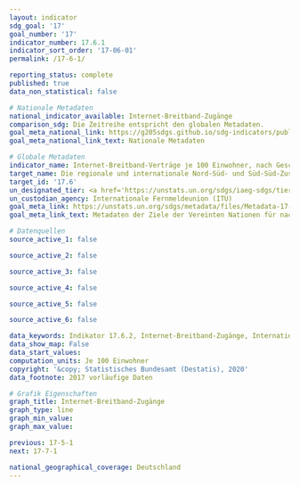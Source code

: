 ```yaml
---
layout: indicator
sdg_goal: '17'
goal_number: '17'
indicator_number: 17.6.1
indicator_sort_order: '17-06-01'
permalink: /17-6-1/

reporting_status: complete
published: true
data_non_statistical: false

# Nationale Metadaten
national_indicator_available: Internet-Breitband-Zugänge
comparison_sdg: Die Zeitreihe entspricht den globalen Metadaten.
goal_meta_national_link: https://g205sdgs.github.io/sdg-indicators/public/MetaDe/17.6.1.pdf
goal_meta_national_link_text: Nationale Metadaten

# Globale Metadaten
indicator_name: Internet-Breitband-Verträge je 100 Einwohner, nach Geschwindigkeit
target_name: Die regionale und internationale Nord-Süd- und Süd-Süd-Zusammenarbeit und Dreieckskooperation im Bereich Wissenschaft, Technologie und Innovation und den Zugang dazu verbessern und den Austausch von Wissen zu einvernehmlich festgelegten Bedingungen verstärken, unter anderem durch eine bessere Abstimmung zwischen den vorhandenen Mechanismen, insbesondere auf Ebene der Vereinten Nationen, und durch einen globalen Mechanismus zur Technologieförderung
target_id: '17.6'
un_designated_tier: <a href='https://unstats.un.org/sdgs/iaeg-sdgs/tier-classification/' title='Klicken Sie hier um weitere Informationen zur UN-Tier-Klassifikation zu erhalten.'>Tier III</a>
un_custodian_agency: Internationale Fernmeldeunion (ITU)
goal_meta_link: https://unstats.un.org/sdgs/metadata/files/Metadata-17-06-02.pdf
goal_meta_link_text: Metadaten der Ziele der Vereinten Nationen für nachhaltige Entwicklung

# Datenquellen
source_active_1: false

source_active_2: false

source_active_3: false

source_active_4: false

source_active_5: false

source_active_6: false

data_keywords: Indikator 17.6.2, Internet-Breitband-Zugänge, Internationale Fernmeldeunion (ITU)
data_show_map: False
data_start_values: 
computation_units: Je 100 Einwohner
copyright: '&copy; Statistisches Bundesamt (Destatis), 2020'
data_footnote: 2017 vorläufige Daten

# Grafik Eigenschaften
graph_title: Internet-Breitband-Zugänge
graph_type: line
graph_min_value: 
graph_max_value: 

previous: 17-5-1
next: 17-7-1

national_geographical_coverage: Deutschland
---
```



